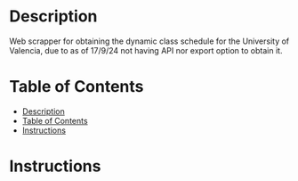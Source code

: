 # Description
Web scrapper for obtaining the dynamic class schedule for the University of Valencia, due to as of 17/9/24 not having API nor export option to obtain it.

# Table of Contents
- [Description](#description)
- [Table of Contents](#table-of-contents)
- [Instructions](#instructions)

# Instructions
